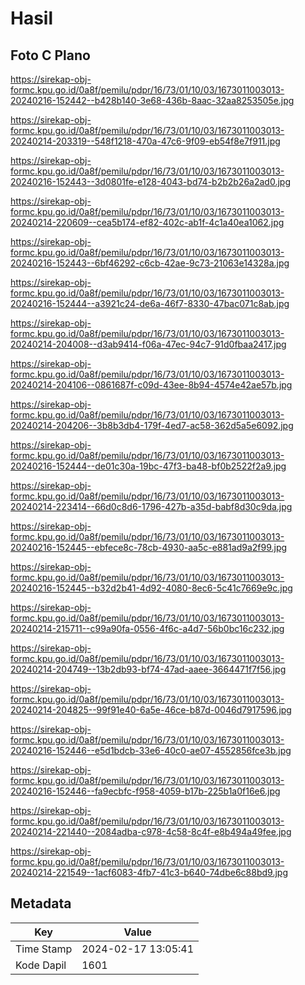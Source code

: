 # Hasil

## Foto C Plano

https://sirekap-obj-formc.kpu.go.id/0a8f/pemilu/pdpr/16/73/01/10/03/1673011003013-20240216-152442--b428b140-3e68-436b-8aac-32aa8253505e.jpg

https://sirekap-obj-formc.kpu.go.id/0a8f/pemilu/pdpr/16/73/01/10/03/1673011003013-20240214-203319--548f1218-470a-47c6-9f09-eb54f8e7f911.jpg

https://sirekap-obj-formc.kpu.go.id/0a8f/pemilu/pdpr/16/73/01/10/03/1673011003013-20240216-152443--3d0801fe-e128-4043-bd74-b2b2b26a2ad0.jpg

https://sirekap-obj-formc.kpu.go.id/0a8f/pemilu/pdpr/16/73/01/10/03/1673011003013-20240214-220609--cea5b174-ef82-402c-ab1f-4c1a40ea1062.jpg

https://sirekap-obj-formc.kpu.go.id/0a8f/pemilu/pdpr/16/73/01/10/03/1673011003013-20240216-152443--6bf46292-c6cb-42ae-9c73-21063e14328a.jpg

https://sirekap-obj-formc.kpu.go.id/0a8f/pemilu/pdpr/16/73/01/10/03/1673011003013-20240216-152444--a3921c24-de6a-46f7-8330-47bac071c8ab.jpg

https://sirekap-obj-formc.kpu.go.id/0a8f/pemilu/pdpr/16/73/01/10/03/1673011003013-20240214-204008--d3ab9414-f06a-47ec-94c7-91d0fbaa2417.jpg

https://sirekap-obj-formc.kpu.go.id/0a8f/pemilu/pdpr/16/73/01/10/03/1673011003013-20240214-204106--0861687f-c09d-43ee-8b94-4574e42ae57b.jpg

https://sirekap-obj-formc.kpu.go.id/0a8f/pemilu/pdpr/16/73/01/10/03/1673011003013-20240214-204206--3b8b3db4-179f-4ed7-ac58-362d5a5e6092.jpg

https://sirekap-obj-formc.kpu.go.id/0a8f/pemilu/pdpr/16/73/01/10/03/1673011003013-20240216-152444--de01c30a-19bc-47f3-ba48-bf0b2522f2a9.jpg

https://sirekap-obj-formc.kpu.go.id/0a8f/pemilu/pdpr/16/73/01/10/03/1673011003013-20240214-223414--66d0c8d6-1796-427b-a35d-babf8d30c9da.jpg

https://sirekap-obj-formc.kpu.go.id/0a8f/pemilu/pdpr/16/73/01/10/03/1673011003013-20240216-152445--ebfece8c-78cb-4930-aa5c-e881ad9a2f99.jpg

https://sirekap-obj-formc.kpu.go.id/0a8f/pemilu/pdpr/16/73/01/10/03/1673011003013-20240216-152445--b32d2b41-4d92-4080-8ec6-5c41c7669e9c.jpg

https://sirekap-obj-formc.kpu.go.id/0a8f/pemilu/pdpr/16/73/01/10/03/1673011003013-20240214-215711--c99a90fa-0556-4f6c-a4d7-56b0bc16c232.jpg

https://sirekap-obj-formc.kpu.go.id/0a8f/pemilu/pdpr/16/73/01/10/03/1673011003013-20240214-204749--13b2db93-bf74-47ad-aaee-3664471f7f56.jpg

https://sirekap-obj-formc.kpu.go.id/0a8f/pemilu/pdpr/16/73/01/10/03/1673011003013-20240214-204825--99f91e40-6a5e-46ce-b87d-0046d7917596.jpg

https://sirekap-obj-formc.kpu.go.id/0a8f/pemilu/pdpr/16/73/01/10/03/1673011003013-20240216-152446--e5d1bdcb-33e6-40c0-ae07-4552856fce3b.jpg

https://sirekap-obj-formc.kpu.go.id/0a8f/pemilu/pdpr/16/73/01/10/03/1673011003013-20240216-152446--fa9ecbfc-f958-4059-b17b-225b1a0f16e6.jpg

https://sirekap-obj-formc.kpu.go.id/0a8f/pemilu/pdpr/16/73/01/10/03/1673011003013-20240214-221440--2084adba-c978-4c58-8c4f-e8b494a49fee.jpg

https://sirekap-obj-formc.kpu.go.id/0a8f/pemilu/pdpr/16/73/01/10/03/1673011003013-20240214-221549--1acf6083-4fb7-41c3-b640-74dbe6c88bd9.jpg


## Metadata

| Key        | Value               |
| ---------- | ------------------- |
| Time Stamp | 2024-02-17 13:05:41 |
| Kode Dapil | 1601                |



